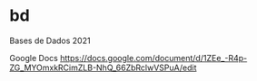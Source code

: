 # bd
Bases de Dados 2021

Google Docs
https://docs.google.com/document/d/1ZEe_-R4p-ZG_MYOmxkRCimZLB-NhQ_66ZbRclwVSPuA/edit
